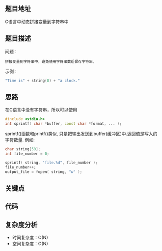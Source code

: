 <!--
 * @Date        : 2020-05-02 20:37:47
 * @LastEditors : anlzou
 * @Github      : https://github.com/anlzou
 * @LastEditTime: 2020-06-02 00:03:00
 * @FilePath    : \algorithm\problems\M0009_concatenate-string.md
 * @Describe    : 
 -->
## 题目地址
C语言中动态拼接变量到字符串中

## 题目描述

问题：
```
拼接变量到字符串中，避免使用字符串数组保存字符串。
```
示例：
```c++
"Time is" + string(8) + "a clock."
```

## 思路
在C语言中没有字符串，所以可以使用
```c++
#include <stdio.h>
int sprintf( char *buffer, const char *format, ... );
```
sprintf()函数和printf()类似, 只是把输出发送到buffer(缓冲区)中.返回值是写入的字符数量. 例如: 
```c++
char string[50];
int file_number = 0;

sprintf( string, "file.%d", file_number );
file_number++;
output_file = fopen( string, "w" );
```

## 关键点


## 代码


## 复杂度分析

- 时间复杂度：O(N)
- 空间复杂度：O(N)